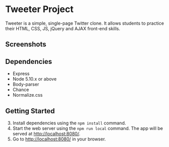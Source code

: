 # Tweeter Project

Tweeter is a simple, single-page Twitter clone. It allows students to practice their HTML, CSS, JS, jQuery and AJAX front-end skills.

## Screenshots



## Dependencies

- Express
- Node 5.10.x or above
- Body-parser
- Chance
- Normalize.css

## Getting Started

3. Install dependencies using the `npm install` command.
3. Start the web server using the `npm run local` command. The app will be served at <http://localhost:8080/>.
4. Go to <http://localhost:8080/> in your browser.